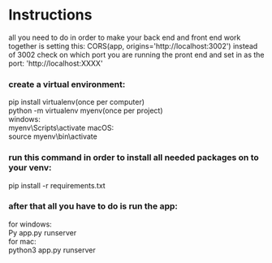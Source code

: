 # Instructions

all you need to do in order to make your back end and front end
work together is setting this: CORS(app, origins='http://localhost:3002')
instead of 3002 check on which port you are running the pront end and set in as the port: 'http://localhost:XXXX'                                  


### create a virtual environment:                                 
pip install virtualenv(once per computer)                             
python -m virtualenv myenv(once per project)                       
windows:                                                     
myenv\Scripts\activate
macOS:                                                                 
source myenv\bin\activate


### run this command in order to install all needed packages on to your  venv: 
pip install -r requirements.txt


### after that all you have to do is run the app:                    
for windows:                                                        
Py app.py runserver                                                
for mac:                                                            
python3 app.py runserver




